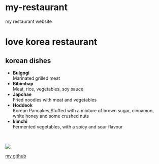 # my-restaurant
my restaurant website

# love korea restaurant 

## korean dishes

- **Bulgogi**<br> Marinated grilled meat
- **Bibimbap** <br>Meat, rice, vegetables, soy sauce
- **Japchae**<br>Fried noodles with meat and vegetables
- **Hoddeok**<br>Korean Pancakes,Stuffed with a mixture of brown sugar, cinnamon, white honey and some crushed nuts
- **kimchi** <br>Fermented vegetables, with a spicy and sour flavour

<br>

![](https://th.bing.com/th/id/OIP.Rrb9g7vA7vQwTUggDXHiOQHaE8?pid=ImgDet&rs=1)

[my github](https://github.com/AmaniAlsmadi)

